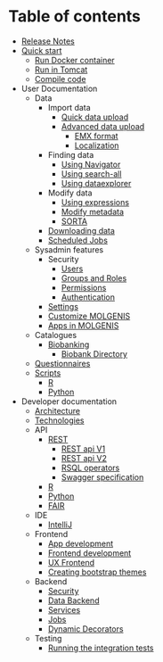 # Table of contents

- [Release Notes](https://github.com/molgenis/molgenis/releases)
- [Quick start](quickstart/guide-quickstart.md)
    - [Run Docker container](quickstart/guide-docker.md)
    - [Run in Tomcat](quickstart/guide-tomcat.md)
    - [Compile code](quickstart/guide-local-compile.md)
- User Documentation
    - Data
      - Import data
        - [Quick data upload](user_documentation/import-data/guide-quick-upload.md)
        - [Advanced data upload](user_documentation/import-data/guide-upload.md)
            - [EMX format](user_documentation/import-data/ref-emx.md)
            - [Localization](user_documentation/import-data/guide-l10n.md)
      - Finding data
        - [Using Navigator](user_documentation/finding-data/guide-navigator.md)
        - [Using search-all](user_documentation/finding-data/guide-search.md)
        - [Using dataexplorer](user_documentation/finding-data/guide-explore.md)
      - Modify data
        - [Using expressions](user_documentation/modify-data/ref-expressions.md)
        - [Modify metadata](user_documentation/modify-data/guide-metadata-manager.md)
        - [SORTA](user_documentation/modify-data/guide-SORTA.md)
      - [Downloading data](user_documentation/modify-data/guide-emx-download.md)
      - [Scheduled Jobs](user_documentation/modify-data/guide-schedule.md)
    - Sysadmin features
      - Security
        - [Users](user_documentation/admin-features/security/guide-user-management.md)
        - [Groups and Roles](user_documentation/admin-features/security/guide-groups-roles.md)
        - [Permissions](user_documentation/admin-features/security/guide-permission-manager.md)
        - [Authentication](user_documentation/admin-features/security/guide-authentication.md)
      - [Settings](user_documentation/admin-features/guide-settings.md)
      - [Customize MOLGENIS](user_documentation/admin-features/guide-customize.md)
      - [Apps in MOLGENIS](user_documentation/admin-features/guide-app-manager.md)              
    - Catalogues
      - [Biobanking](user_documentation/catalogues/biobanking.md)
        - [Biobank Directory](user_documentation/catalogues/biobank-directory.md)
    - [Questionnaires](user_documentation/guide-questionnaire.md)
    - [Scripts](user_documentation/scripts/guide-scripts.md)
      - [R](user_documentation/scripts/guide-R.md)
      - [Python](user_documentation/scripts/guide-python.md)
- Developer documentation
    - [Architecture](developer_documentation/architecture.md)
    - [Technologies](developer_documentation/technologies.md)
    - API
      - [REST](developer_documentation/guide-rest.md)
        - [REST api V1](developer_documentation/ref-rest.md)
        - [REST api V2](developer_documentation/ref-rest2.md)
        - [RSQL operators](developer_documentation/ref-RSQL.md)
        - [Swagger specification](developer_documentation/ref-swagger.md)
      - [R](developer_documentation/ref-R.md)
      - [Python](developer_documentation/ref-python.md)  
      - [FAIR](developer_documentation/guide-fair.md)
    - IDE
      - [IntelliJ](developer_documentation/intellij.md)
    - Frontend
      - [App development](developer_documentation/app-development.md)
      - [Frontend development](developer_documentation/frontend-development.md)
      - [UX Frontend](developer_documentation/frontend.md)
      - [Creating bootstrap themes](developer_documentation/creating-themes.md)
    - Backend  
      - [Security](developer_documentation/security.md)
      - [Data Backend](developer_documentation/backend.md)
      - [Services](developer_documentation/service.md)
      - [Jobs](developer_documentation/jobs.md)
      - [Dynamic Decorators](developer_documentation/dynamic-decorators.md)
    - Testing
      - [Running the integration tests](developer_documentation/integration-tests.md)
